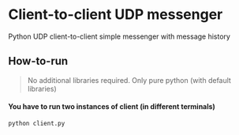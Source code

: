 # Client-to-client UDP messenger
Python UDP client-to-client simple messenger with message history

## How-to-run
> No additional libraries required. Only pure python (with default libraries)
#### You have to run two instances of client (in different terminals)
```bash
python client.py
```
